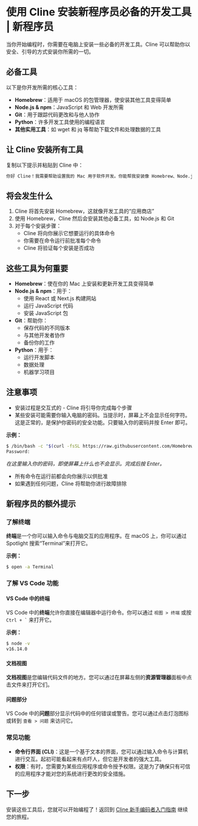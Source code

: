 # 使用 Cline 安装新程序员必备的开发工具 | 新程序员

当你开始编程时，你需要在电脑上安装一些必备的开发工具。Cline 可以帮助你以安全、引导的方式安装你所需的一切。

## 必备工具

以下是你开发所需的核心工具：

-   **Homebrew**：适用于 macOS 的包管理器，使安装其他工具变得简单
-   **Node.js & npm**：JavaScript 和 Web 开发所需
-   **Git**：用于跟踪代码更改和与他人协作
-   **Python**：许多开发工具使用的编程语言
-   **其他实用工具**：如 wget 和 jq 等帮助下载文件和处理数据的工具

## 让 Cline 安装所有工具

复制以下提示并粘贴到 Cline 中：

```bash
你好 Cline！我需要帮助设置我的 Mac 用于软件开发。你能帮我安装像 Homebrew、Node.js、Git、Python 以及其他常用于编程的必备开发工具吗？我希望你能一步一步地指导我，解释每个工具的作用，并确保一切都正确安装。
```

## 将会发生什么

1. Cline 将首先安装 Homebrew，这就像开发工具的“应用商店”
2. 使用 Homebrew，Cline 然后会安装其他必备工具，如 Node.js 和 Git
3. 对于每个安装步骤：
    - Cline 将向你展示它想要运行的具体命令
    - 你需要在命令运行前批准每个命令
    - Cline 将验证每个安装是否成功

## 这些工具为何重要

-   **Homebrew**：使在你的 Mac 上安装和更新开发工具变得简单
-   **Node.js & npm**：用于：
    -   使用 React 或 Next.js 构建网站
    -   运行 JavaScript 代码
    -   安装 JavaScript 包
-   **Git**：帮助你：
    -   保存代码的不同版本
    -   与其他开发者协作
    -   备份你的工作
-   **Python**：用于：
    -   运行开发脚本
    -   数据处理
    -   机器学习项目

## 注意事项

-   安装过程是交互式的 - Cline 将引导你完成每个步骤
-   某些安装可能需要你输入电脑的密码。当提示时，屏幕上不会显示任何字符。这是正常的，是保护你密码的安全功能。只要输入你的密码并按 Enter 即可。

**示例：**

```bash
$ /bin/bash -c "$(curl -fsSL https://raw.githubusercontent.com/Homebrew/install/HEAD/install.sh)"
Password:
```

_在这里输入你的密码，即使屏幕上什么也不会显示。完成后按 Enter。_

-   所有命令在运行前都会向你展示以供批准
-   如果遇到任何问题，Cline 将帮助你进行故障排除

## 新程序员的额外提示

### 了解终端

**终端**是一个你可以输入命令与电脑交互的应用程序。在 macOS 上，你可以通过 Spotlight 搜索“Terminal”来打开它。

**示例：**

```bash
$ open -a Terminal
```

### 了解 VS Code 功能

#### VS Code 中的终端

VS Code 中的**终端**允许你直接在编辑器中运行命令。你可以通过 `视图 > 终端` 或按 `` Ctrl + ` `` 来打开它。

**示例：**

```bash
$ node -v
v16.14.0
```

#### 文档视图
**文档视图**是您编辑代码文件的地方。您可以通过在屏幕左侧的**资源管理器**面板中点击文件来打开它们。

#### 问题部分

VS Code 中的**问题**部分显示代码中的任何错误或警告。您可以通过点击灯泡图标或转到 `查看 > 问题` 来访问它。

### 常见功能

-   **命令行界面 (CLI)**：这是一个基于文本的界面，您可以通过输入命令与计算机进行交互。起初可能看起来有点吓人，但它是开发者的强大工具。
-   **权限**：有时，您需要为某些应用程序或命令授予权限。这是为了确保只有可信的应用程序才能对您的系统进行更改的安全措施。

## 下一步

安装这些工具后，您就可以开始编程了！返回到 [Cline 新手编码者入门指南](../getting-started-new-coders/README.md) 继续您的旅程。